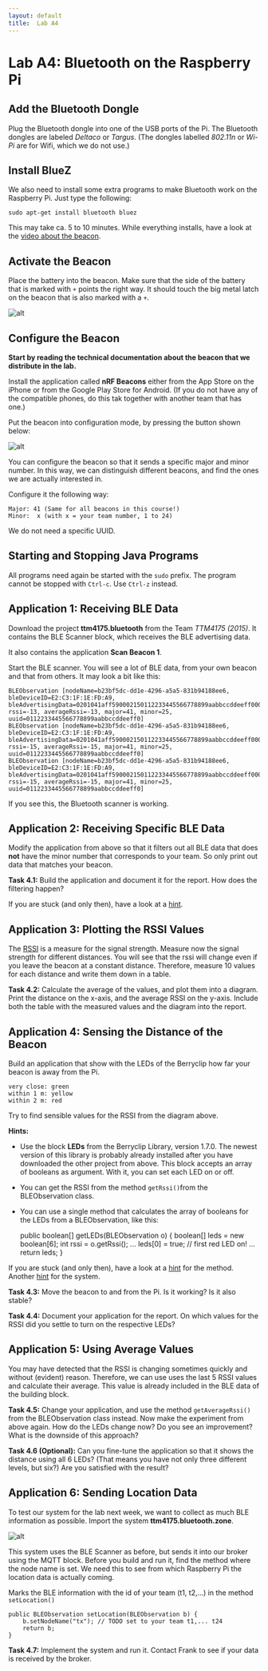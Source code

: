 ```yaml
---
layout: default
title:  Lab A4
---
```


# Lab A4: Bluetooth on the Raspberry Pi


## Add the Bluetooth Dongle

Plug the Bluetooth dongle into one of the USB ports of the Pi. The Bluetooth dongles are labeled *Deltaco* or *Targus*. (The dongles labelled *802.11n* or *Wi-Pi* are for Wifi, which we do not use.)


## Install BlueZ

We also need to install some extra programs to make Bluetooth work on the Raspberry Pi. Just type the following:

    sudo apt-get install bluetooth bluez
    
This may take ca. 5 to 10 minutes. While everything installs, have a look at the [video about the beacon][vid].

[vid]:http://youtu.be/Q5SpUnJTuk8


## Activate the Beacon    
    
Place the battery into the beacon. Make sure that the side of the battery that is marked with `+` points the right way. It should touch the big metal latch on the beacon that is also marked with a `+`.   


![alt](images/beacon-battery.png)


## Configure the Beacon  

**Start by reading the technical documentation about the beacon that we distribute in the lab.** 

Install the application called **nRF Beacons** either from the App Store on the iPhone or from the Google Play Store for Android. (If you do not have any of the compatible phones, do this tak together with another team that has one.)

Put the beacon into configuration mode, by pressing the button shown below:

![alt](images/beacon-config-mode.png)

You can configure the beacon so that it sends a specific major and minor number. In this way, we can distinguish different beacons, and find the ones we are actually interested in. 

Configure it the following way:

    Major: 41 (Same for all beacons in this course!)
    Minor:  x (with x = your team number, 1 to 24)

We do not need a specific UUID.



## Starting and Stopping Java Programs


All programs need again be started with the `sudo` prefix. The program cannot be stopped with `Ctrl-c`. Use `Ctrl-z` instead.


## Application 1: Receiving BLE Data

Download the project **ttm4175.bluetooth** from the Team *TTM4175 (2015)*. It contains the BLE Scanner block, which receives the BLE advertising data.

It also contains the application **Scan Beacon 1**.

Start the BLE scanner. You will see a lot of BLE data, from your own beacon and that from others. It may look a bit like this:

    BLEObservation [nodeName=b23bf5dc-dd1e-4296-a5a5-831b94188ee6, bleDeviceID=E2:C3:1F:1E:FD:A9, bleAdvertisingData=0201041aff590002150112233445566778899aabbccddeeff00001009bbb, rssi=-13, averageRssi=-13, major=41, minor=25, uuid=0112233445566778899aabbccddeeff0]
    BLEObservation [nodeName=b23bf5dc-dd1e-4296-a5a5-831b94188ee6, bleDeviceID=E2:C3:1F:1E:FD:A9, bleAdvertisingData=0201041aff590002150112233445566778899aabbccddeeff00001009bbb, rssi=-15, averageRssi=-15, major=41, minor=25, uuid=0112233445566778899aabbccddeeff0]
    BLEObservation [nodeName=b23bf5dc-dd1e-4296-a5a5-831b94188ee6, bleDeviceID=E2:C3:1F:1E:FD:A9, bleAdvertisingData=0201041aff590002150112233445566778899aabbccddeeff00001009bbb, rssi=-15, averageRssi=-15, major=41, minor=25, uuid=0112233445566778899aabbccddeeff0]

If you see this, the Bluetooth scanner is working.


## Application 2: Receiving Specific BLE Data

Modify the application from above so that it filters out all BLE data that does **not** have the minor number that corresponds to your team. So only print out data that matches your beacon.

**Task 4.1:**
Build the application and document it for the report. How does the filtering happen?

If you are stuck (and only then), have a look at a [hint][hint1].

[hint1]: hint1.html


## Application 3: Plotting the RSSI Values

The [RSSI][rssi] is a measure for the signal strength. Measure now the signal strength for different distances. You will see that the rssi will change even if you leave the beacon at a constant distance. Therefore, measure 10 values for each distance and write them down in a table.

[rssi]: http://en.wikipedia.org/wiki/Received_signal_strength_indication

**Task 4.2:**
Calculate the average of the values, and plot them into a diagram. Print the distance on the x-axis, and the average RSSI on the y-axis. Include both the table with the measured values and the diagram into the report.


## Application 4: Sensing the Distance of the Beacon

Build an application that show with the LEDs of the Berryclip how far your beacon is away from the Pi.

    very close: green
    within 1 m: yellow
    within 2 m: red

Try to find sensible values for the RSSI from the diagram above.


**Hints:**

* Use the block **LEDs** from the Berryclip Library, version 1.7.0. The newest version of this library is probably already installed after you have downloaded the other project from above. This block accepts an array of booleans as argument. With it, you can set each LED on or off. 

* You can get the RSSI from the method `getRssi()`from the BLEObservation class.

* You can use a single method that calculates the array of booleans for the LEDs from a BLEObservation, like this:

	public boolean[] getLEDs(BLEObservation o) {
		boolean[] leds = new boolean[6];
		int rssi = o.getRssi();
		...
        leds[0] = true; // first red LED on!
        ...
		return leds;
	}

If you are stuck (and only then), have a look at a [hint][hint2] for the method. Another [hint][hint3] for the system.

[hint2]: hint2.html
[hint3]: hint3.html
  
    
**Task 4.3:** Move the beacon to and from the Pi. Is it working? Is it also stable?    

**Task 4.4:** Document your application for the report. On which values for the RSSI did you settle to turn on the respective LEDs?


## Application 5: Using Average Values

You may have detected that the RSSI is changing sometimes quickly and without (evident) reason. Therefore, we can use uses the last 5 RSSI values and calculate their average. This value is already included in the BLE data of the building block. 

**Task 4.5:** Change your application, and use the method `getAverageRssi()` from the BLEObservation class instead. Now make the experiment from above again. How do the LEDs change now? Do you see an improvement?
What is the downside of this approach?

**Task 4.6 (Optional):** Can you fine-tune the application so that it shows the distance using all 6 LEDs? (That means you have not only three different levels, but six?) Are you satisfied with the result?


## Application 6: Sending Location Data

To test our system for the lab next week, we want to collect as much BLE information as possible. 
Import the system **ttm4175.bluetooth.zone**.

![alt](images/zone-scanner.png)

This system uses the BLE Scanner as before, but sends it into our broker using the MQTT block. Before you build and run it, find the method where the node name is set. We need this to see from which Raspberry Pi the location data is actually coming.

Marks the BLE information with the id of your team (t1, t2,...) in the method `setLocation()`

	public BLEObservation setLocation(BLEObservation b) {
		b.setNodeName("tx"); // TODO set to your team t1,... t24
		return b;
	}


**Task 4.7:** Implement the system and run it. Contact Frank to see if your data is received by the broker. 




